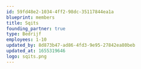 ```yaml
---
id: 59fd48e2-1034-4ff2-98dc-35117844ea1a
blueprint: members
title: Sqits
founding_partner: true
type: Bedrijf
employees: 1-10
updated_by: 8d873b47-ad86-4fd3-9e95-27842ea80beb
updated_at: 1655319646
logo: sqits.png
---
```

